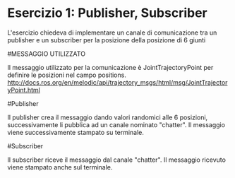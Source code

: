 # Esercizio 1: Publisher, Subscriber

L'esercizio chiedeva di implementare un canale di comunicazione tra un publisher e un subscriber per la posizione della posizione di 6 giunti

#MESSAGGIO UTILIZZATO

Il messaggio utilizzato per la comunicazione è JointTrajectoryPoint per definire le posizioni nel campo positions.
http://docs.ros.org/en/melodic/api/trajectory_msgs/html/msg/JointTrajectoryPoint.html

#Publisher

Il publisher crea il messaggio dando valori randomici alle 6 posizioni, successivamente li pubblica ad un canale nominato "chatter". Il messaggio viene successivamente stampato su terminale.

#Subscriber

Il subscriber riceve il messaggio dal canale "chatter". Il messaggio ricevuto viene stampato anche sul terminale.

